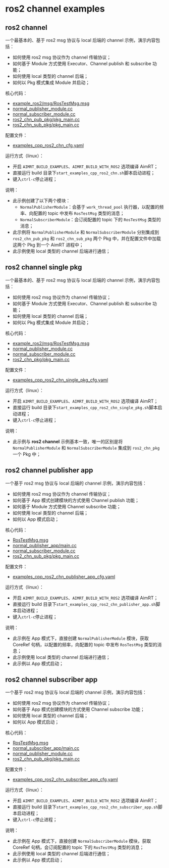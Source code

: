 # ros2 channel examples

## ros2 channel

一个最基本的、基于 ros2 msg 协议与 local 后端的 channel 示例，演示内容包括：
- 如何使用 ros2 msg 协议作为 channel 传输协议；
- 如何基于 Module 方式使用 Executor、Channel publish 和 subscribe 功能；
- 如何使用 local 类型的 channel 后端；
- 如何以 Pkg 模式集成 Module 并启动；


核心代码：
- [example_ros2/msg/RosTestMsg.msg](../../../protocols/ros2/example_ros2/msg/RosTestMsg.msg)
- [normal_publisher_module.cc](./module/normal_publisher_module/normal_publisher_module.cc)
- [normal_subscriber_module.cc](./module/normal_subscriber_module/normal_subscriber_module.cc)
- [ros2_chn_pub_pkg/pkg_main.cc](./pkg/ros2_chn_pub_pkg/pkg_main.cc)
- [ros2_chn_sub_pkg/pkg_main.cc](./pkg/ros2_chn_sub_pkg/pkg_main.cc)


配置文件：
- [examples_cpp_ros2_chn_cfg.yaml](./install/linux/bin/cfg/examples_cpp_ros2_chn_cfg.yaml)


运行方式（linux）：
- 开启 `AIMRT_BUILD_EXAMPLES`、`AIMRT_BUILD_WITH_ROS2` 选项编译 AimRT；
- 直接运行 build 目录下`start_examples_cpp_ros2_chn.sh`脚本启动进程；
- 键入`ctrl-c`停止进程；


说明：
- 此示例创建了以下两个模块：
  - `NormalPublisherModule`：会基于 `work_thread_pool` 执行器，以配置的频率、向配置的 topic 中发布 `RosTestMsg` 类型的消息；
  - `NormalSubscriberModule`：会订阅配置的 topic 下的 `RosTestMsg` 类型的消息；
- 此示例将 `NormalPublisherModule` 和 `NormalSubscriberModule` 分别集成到 `ros2_chn_pub_pkg` 和 `ros2_chn_sub_pkg` 两个 Pkg 中，并在配置文件中加载这两个 Pkg 到一个 AimRT 进程中；
- 此示例使用 local 类型的 channel 后端进行通信；



## ros2 channel single pkg


一个最基本的、基于 ros2 msg 协议与 local 后端的 channel 示例，演示内容包括：
- 如何使用 ros2 msg 协议作为 channel 传输协议；
- 如何基于 Module 方式使用 Executor、Channel publish 和 subscribe 功能；
- 如何使用 local 类型的 channel 后端；
- 如何以 Pkg 模式集成 Module 并启动；


核心代码：
- [example_ros2/msg/RosTestMsg.msg](../../../protocols/ros2/example_ros2/msg/RosTestMsg.msg)
- [normal_publisher_module.cc](./module/normal_publisher_module/normal_publisher_module.cc)
- [normal_subscriber_module.cc](./module/normal_subscriber_module/normal_subscriber_module.cc)
- [ros2_chn_pkg/pkg_main.cc](./pkg/ros2_chn_pkg/pkg_main.cc)


配置文件：
- [examples_cpp_ros2_chn_single_pkg_cfg.yaml](./install/linux/bin/cfg/examples_cpp_ros2_chn_single_pkg_cfg.yaml)


运行方式（linux）：
- 开启 `AIMRT_BUILD_EXAMPLES`、`AIMRT_BUILD_WITH_ROS2` 选项编译 AimRT；
- 直接运行 build 目录下`start_examples_cpp_ros2_chn_single_pkg.sh`脚本启动进程；
- 键入`ctrl-c`停止进程；


说明：
- 此示例与 **ros2 channel** 示例基本一致，唯一的区别是将 `NormalPublisherModule` 和 `NormalSubscriberModule` 集成到 `ros2_chn_pkg` 一个 Pkg 中；

## ros2 channel publisher app


一个基于 ros2 msg 协议与 local 后端的 channel 示例，演示内容包括：
- 如何使用 ros2 msg 协议作为 channel 传输协议；
- 如何基于 App 模式创建模块的方式使用 Channel publish 功能；
- 如何基于 Module 方式使用 Channel subscribe 功能；
- 如何使用 local 类型的 channel 后端；
- 如何以 App 模式启动；


核心代码：
- [RosTestMsg.msg](../../../protocols/ros2/example_ros2/msg/RosTestMsg.msg)
- [normal_publisher_app/main.cc](./app/normal_publisher_app/main.cc)
- [normal_subscriber_module.cc](./module/normal_subscriber_module/normal_subscriber_module.cc)
- [ros2_chn_sub_pkg/pkg_main.cc](./pkg/ros2_chn_sub_pkg/pkg_main.cc)


配置文件：
- [examples_cpp_ros2_chn_publisher_app_cfg.yaml](./install/linux/bin/cfg/examples_cpp_ros2_chn_publisher_app_cfg.yaml)


运行方式（linux）：
- 开启 `AIMRT_BUILD_EXAMPLES`、`AIMRT_BUILD_WITH_ROS2` 选项编译 AimRT；
- 直接运行 build 目录下`start_examples_cpp_ros2_chn_publisher_app.sh`脚本启动进程；
- 键入`ctrl-c`停止进程；


说明：
- 此示例在 App 模式下，直接创建 `NormalPublisherModule` 模块，获取 CoreRef 句柄，以配置的频率，向配置的 topic 中发布 `RosTestMsg` 类型的消息；
- 此示例使用 local 类型的 channel 后端进行通信；
- 此示例以 App 模式启动；


## ros2 channel subscriber app


一个基于 ros2 msg 协议与 local 后端的 channel 示例，演示内容包括：
- 如何使用 ros2 msg 协议作为 channel 传输协议；
- 如何基于 App 模式创建模块的方式使用 Channel subscribe 功能；
- 如何使用 local 类型的 channel 后端；
- 如何以 App 模式启动；


核心代码：
- [RosTestMsg.msg](../../../protocols/ros2/example_ros2/msg/RosTestMsg.msg)
- [normal_subscriber_app/main.cc](./app/normal_subscriber_app/main.cc)
- [normal_publisher_module.cc](./module/normal_publisher_module/normal_publisher_module.cc)
- [ros2_chn_pub_pkg/pkg_main.cc](./pkg/ros2_chn_pub_pkg/pkg_main.cc)



配置文件：
- [examples_cpp_ros2_chn_subscriber_app_cfg.yaml](./install/linux/bin/cfg/examples_cpp_ros2_chn_subscriber_app_cfg.yaml)


运行方式（linux）：
- 开启 `AIMRT_BUILD_EXAMPLES`、`AIMRT_BUILD_WITH_ROS2` 选项编译 AimRT；
- 直接运行 build 目录下`start_examples_cpp_ros2_chn_subscriber_app.sh`脚本启动进程；
- 键入`ctrl-c`停止进程；


说明：
- 此示例在 App 模式下，直接创建 `NormalSubscriberModule` 模块，获取 CoreRef 句柄，会订阅配置的 topic 下的 `RosTestMsg` 类型的消息；
- 此示例使用 local 类型的 channel 后端进行通信；
- 此示例以 App 模式启动；
